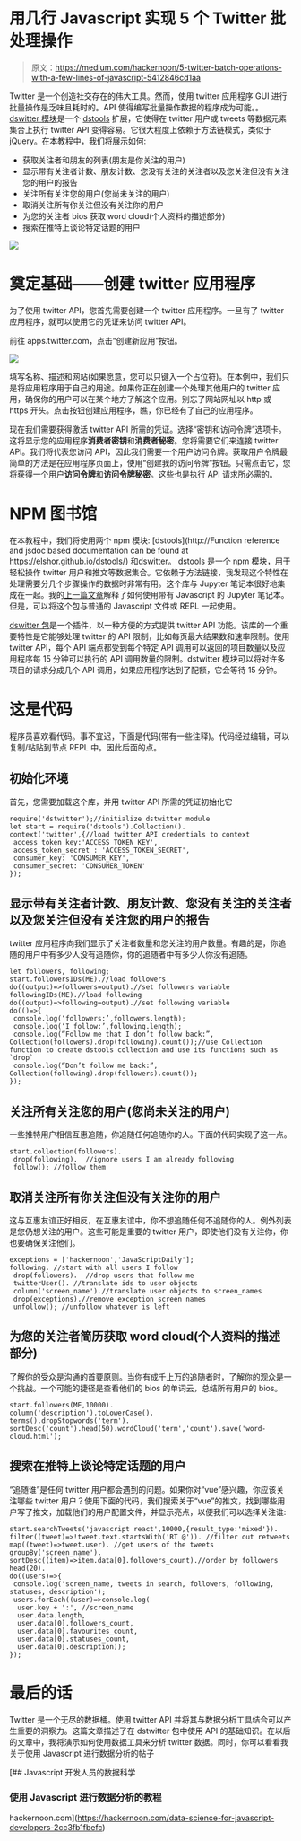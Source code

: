 # 用几行 Javascript 实现 5 个 Twitter 批处理操作

> 原文：<https://medium.com/hackernoon/5-twitter-batch-operations-with-a-few-lines-of-javascript-5412846cd1aa>

Twitter 是一个创造社交存在的伟大工具。然而，使用 twitter 应用程序 GUI 进行批量操作是乏味且耗时的。API 使得编写批量操作数据的程序成为可能。。[dswitter 模块](https://www.npmjs.com/package/dstwitter)是一个 [dstools](https://www.npmjs.com/package/dstools) 扩展，它使得在 twitter 用户或 tweets 等数据元素集合上执行 twitter API 变得容易。它很大程度上依赖于方法链模式，类似于 jQuery。在本教程中，我们将展示如何:

*   获取关注者和朋友的列表(朋友是你关注的用户)
*   显示带有关注者计数、朋友计数、您没有关注的关注者以及您关注但没有关注您的用户的报告
*   关注所有关注您的用户(您尚未关注的用户)
*   取消关注所有你关注但没有关注你的用户
*   为您的关注者 bios 获取 word cloud(个人资料的描述部分)
*   搜索在推特上谈论特定话题的用户

![](img/071bc3cde52a63557d8341e5713d1297.png)

# 奠定基础——创建 twitter 应用程序

为了使用 twitter API，您首先需要创建一个 twitter 应用程序。一旦有了 twitter 应用程序，就可以使用它的凭证来访问 twitter API。

前往 apps.twitter.com，点击“创建新应用”按钮。

![](img/8c21077a91b260306eb945d99954e75c.png)

填写名称、描述和网站(如果愿意，您可以只键入一个占位符)。在本例中，我们只是将应用程序用于自己的用途。如果你正在创建一个处理其他用户的 twitter 应用，确保你的用户可以在某个地方了解这个应用。别忘了网站网址以 http 或 https 开头。点击按钮创建应用程序，瞧，你已经有了自己的应用程序。

现在我们需要获得激活 twitter API 所需的凭证。选择“密钥和访问令牌”选项卡。这将显示您的应用程序**消费者密钥**和**消费者秘密**。您将需要它们来连接 twitter API。我们将代表您访问 API，因此我们需要一个用户访问令牌。获取用户令牌最简单的方法是在应用程序页面上，使用“创建我的访问令牌”按钮。只需点击它，您将获得一个用户**访问令牌**和**访问令牌秘密**。这些也是执行 API 请求所必需的。

# NPM 图书馆

在本教程中，我们将使用两个 npm 模块: [dstools](http://Function reference and jsdoc based documentation can be found at https://elshor.github.io/dstools/) 和[dswitter](https://www.npmjs.com/package/dstwitter)。 [dstools](https://www.npmjs.com/package/dstools) 是一个 npm 模块，用于轻松操作 twitter 用户和推文等数据集合。它依赖于方法链接，我发现这个特性在处理需要分几个步骤操作的数据时非常有用。这个库与 Jupyter 笔记本很好地集成在一起。我的[上一篇文章](https://hackernoon.com/data-science-for-javascript-developers-2cc3fb1fbefc)解释了如何使用带有 Javascript 的 Jupyter 笔记本。但是，可以将这个包与普通的 Javascript 文件或 REPL 一起使用。

[dswitter 包](https://www.npmjs.com/package/dstwitter)是一个插件，以一种方便的方式提供 twitter API 功能。该库的一个重要特性是它能够处理 twitter 的 API 限制，比如每页最大结果数和速率限制。使用 twitter API，每个 API 端点都受到每个特定 API 调用可以返回的项目数量以及应用程序每 15 分钟可以执行的 API 调用数量的限制。dstwitter 模块可以将对许多项目的请求分成几个 API 调用，如果应用程序达到了配额，它会等待 15 分钟。

# 这是代码

程序员喜欢看代码。事不宜迟，下面是代码(带有一些注释)。代码经过编辑，可以复制/粘贴到节点 REPL 中。因此后面的点。

## 初始化环境

首先，您需要加载这个库，并用 twitter API 所需的凭证初始化它

```
require('dstwitter');//initialize dstwitter module
let start = require('dstools').Collection().
context('twitter',{//load twitter API credentials to context
 access_token_key:'ACCESS_TOKEN_KEY',
 access_token_secret : 'ACCESS_TOKEN_SECRET',
 consumer_key: 'CONSUMER_KEY',
 consumer_secret: 'CONSUMER_TOKEN'
});
```

## 显示带有关注者计数、朋友计数、您没有关注的关注者以及您关注但没有关注您的用户的报告

twitter 应用程序向我们显示了关注者数量和您关注的用户数量。有趣的是，你追随的用户中有多少人没有追随你，你的追随者中有多少人你没有追随。

```
let followers, following;
start.followersIDs(ME).//load followers
do((output)=>followers=output).//set followers variable
followingIDs(ME).//load following
do((output)=>following=output).//set following variable
do(()=>{
 console.log(‘followers:’,followers.length);
 console.log(‘I follow:’,following.length);
 console.log(“Follow me that I don’t follow back:”, Collection(followers).drop(following).count());//use Collection function to create dstools collection and use its functions such as `drop`
 console.log(“Don’t follow me back:”, Collection(following).drop(followers).count());
});
```

## 关注所有关注您的用户(您尚未关注的用户)

一些推特用户相信互惠追随，你追随任何追随你的人。下面的代码实现了这一点。

```
start.collection(followers). 
 drop(following).  //ignore users I am already following
 follow(); //follow them
```

## 取消关注所有你关注但没有关注你的用户

这与互惠友谊正好相反，在互惠友谊中，你不想追随任何不追随你的人。例外列表是您仍想关注的用户。这些可能是重要的 twitter 用户，即使他们没有关注你，你也要确保关注他们。

```
exceptions = ['hackernoon','JavaScriptDaily'];
following. //start with all users I follow
 drop(followers).  //drop users that follow me
 twitterUser(). //translate ids to user objects
 column('screen_name').//translate user objects to screen_names
 drop(exceptions).//remove exception screen names
 unfollow(); //unfollow whatever is left
```

## 为您的关注者简历获取 word cloud(个人资料的描述部分)

了解你的受众是沟通的首要原则。当你有成千上万的追随者时，了解你的观众是一个挑战。一个可能的捷径是查看他们的 bios 的单词云，总结所有用户的 bios。

```
start.followers(ME,10000).
column('description').toLowerCase().
terms().dropStopwords('term').
sortDesc('count').head(50).wordCloud('term','count').save('word-cloud.html');
```

## 搜索在推特上谈论特定话题的用户

“追随谁”是任何 twitter 用户都会遇到的问题。如果你对“vue”感兴趣，你应该关注哪些 twitter 用户？使用下面的代码，我们搜索关于“vue”的推文，找到哪些用户写了推文，加载他们的用户配置文件，并显示亮点，以便我们可以选择关注谁:

```
start.searchTweets('javascript react',10000,{result_type:'mixed'}).
filter((tweet)=>!tweet.text.startsWith('RT @')). //filter out retweets
map((tweet)=>tweet.user). //get users of the tweets
groupBy('screen_name').
sortDesc((item)=>item.data[0].followers_count).//order by followers
head(20).
do((users)=>{
 console.log('screen_name, tweets in search, followers, following, statuses, description');
 users.forEach((user)=>console.log(
  user.key + ':', //screen_name
  user.data.length,
  user.data[0].followers_count,
  user.data[0].favourites_count,
  user.data[0].statuses_count,
  user.data[0].description));
});
```

# 最后的话

Twitter 是一个无尽的数据桶。使用 twitter API 并将其与数据分析工具结合可以产生重要的洞察力。这篇文章描述了在 dstwitter 包中使用 API 的基础知识。在以后的文章中，我将演示如何使用数据工具来分析 twitter 数据。同时，你可以看看我关于使用 Javascript 进行数据分析的帖子

[](https://hackernoon.com/data-science-for-javascript-developers-2cc3fb1fbefc) [## Javascript 开发人员的数据科学

### 使用 Javascript 进行数据分析的教程

hackernoon.com](https://hackernoon.com/data-science-for-javascript-developers-2cc3fb1fbefc)